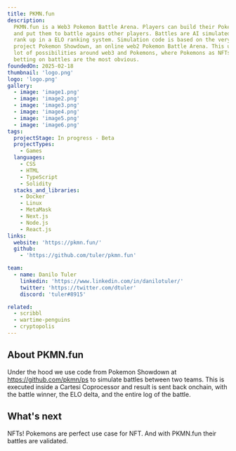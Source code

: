 ```yaml
---
title: PKMN.fun
description:
  PKMN.fun is a Web3 Pokemon Battle Arena. Players can build their Pokemon teams
  and put them to battle agains other players. Battles are AI simulated. Winners
  rank up in a ELO ranking system. Simulation code is based on the very popular
  project Pokemon Showdown, an online web2 Pokemon Battle Arena. This unlocks a
  lot of possibilities around web3 and Pokemons, where Pokemons as NFTs and
  betting on battles are the most obvious.
foundedOn: 2025-02-18
thumbnail: 'logo.png'
logo: 'logo.png'
gallery:
  - image: 'image1.png'
  - image: 'image2.png'
  - image: 'image3.png'
  - image: 'image4.png'
  - image: 'image5.png'
  - image: 'image6.png'
tags:
  projectStage: In progress - Beta
  projectTypes:
    - Games
  languages:
    - CSS
    - HTML
    - TypeScript
    - Solidity
  stacks_and_libraries:
    - Docker
    - Linux
    - MetaMask
    - Next.js
    - Node.js
    - React.js
links:
  website: 'https://pkmn.fun/'
  github:
    - 'https://github.com/tuler/pkmn.fun'

team:
  - name: Danilo Tuler
    linkedin: 'https://www.linkedin.com/in/danilotuler/'
    twitter: 'https://twitter.com/dtuler'
    discord: 'tuler#8915'

related:
  - scribbl
  - wartime-penguins
  - cryptopolis
---
```


## About PKMN.fun

Under the hood we use code from Pokemon Showdown at https://github.com/pkmn/ps
to simulate battles between two teams. This is executed inside a Cartesi
Coprocessor and result is sent back onchain, with the battle winner, the ELO
delta, and the entire log of the battle.

## What's next

NFTs! Pokemons are perfect use case for NFT. And with PKMN.fun their battles are
validated.
